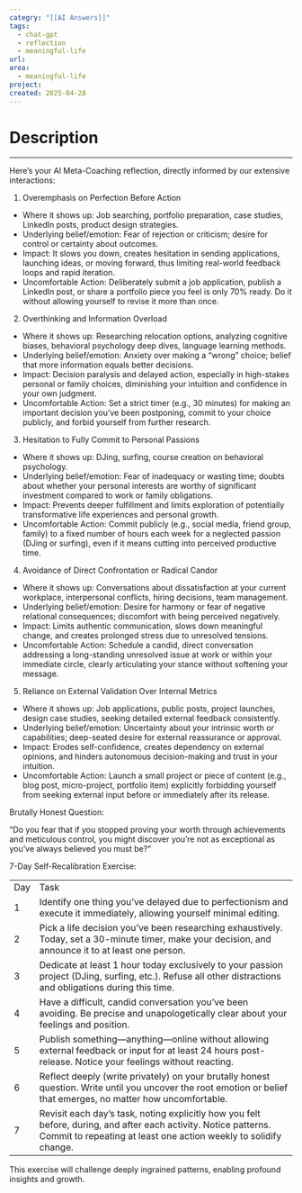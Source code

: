 ```yaml
---
categry: "[[AI Answers]]"
tags:
  - chat-gpt
  - reflection
  - meaningful-life
url: 
area:
  - meaningful-life
project: 
created: 2025-04-28
---
```


# Description
---
Here’s your Al Meta-Coaching reflection, directly informed by our extensive interactions:

1. Overemphasis on Perfection Before Action

- Where it shows up: Job searching, portfolio preparation, case studies, LinkedIn posts, product design strategies.
- Underlying belief/emotion: Fear of rejection or criticism; desire for control or certainty about outcomes.
- Impact: It slows you down, creates hesitation in sending applications, launching ideas, or moving forward, thus limiting real-world feedback loops and rapid iteration.
- Uncomfortable Action: Deliberately submit a job application, publish a LinkedIn post, or share a portfolio piece you feel is only 70% ready. Do it without allowing yourself to revise it more than once.

  

  

  

2. Overthinking and Information Overload

  

  

- Where it shows up: Researching relocation options, analyzing cognitive biases, behavioral psychology deep dives, language learning methods.
- Underlying belief/emotion: Anxiety over making a “wrong” choice; belief that more information equals better decisions.
- Impact: Decision paralysis and delayed action, especially in high-stakes personal or family choices, diminishing your intuition and confidence in your own judgment.
- Uncomfortable Action: Set a strict timer (e.g., 30 minutes) for making an important decision you’ve been postponing, commit to your choice publicly, and forbid yourself from further research.

  

  

  

3. Hesitation to Fully Commit to Personal Passions

  

  

- Where it shows up: DJing, surfing, course creation on behavioral psychology.
- Underlying belief/emotion: Fear of inadequacy or wasting time; doubts about whether your personal interests are worthy of significant investment compared to work or family obligations.
- Impact: Prevents deeper fulfillment and limits exploration of potentially transformative life experiences and personal growth.
- Uncomfortable Action: Commit publicly (e.g., social media, friend group, family) to a fixed number of hours each week for a neglected passion (DJing or surfing), even if it means cutting into perceived productive time.

  

  

  

4. Avoidance of Direct Confrontation or Radical Candor

  

  

- Where it shows up: Conversations about dissatisfaction at your current workplace, interpersonal conflicts, hiring decisions, team management.
- Underlying belief/emotion: Desire for harmony or fear of negative relational consequences; discomfort with being perceived negatively.
- Impact: Limits authentic communication, slows down meaningful change, and creates prolonged stress due to unresolved tensions.
- Uncomfortable Action: Schedule a candid, direct conversation addressing a long-standing unresolved issue at work or within your immediate circle, clearly articulating your stance without softening your message.

  

  

  

5. Reliance on External Validation Over Internal Metrics

  

  

- Where it shows up: Job applications, public posts, project launches, design case studies, seeking detailed external feedback consistently.
- Underlying belief/emotion: Uncertainty about your intrinsic worth or capabilities; deep-seated desire for external reassurance or approval.
- Impact: Erodes self-confidence, creates dependency on external opinions, and hinders autonomous decision-making and trust in your intuition.
- Uncomfortable Action: Launch a small project or piece of content (e.g., blog post, micro-project, portfolio item) explicitly forbidding yourself from seeking external input before or immediately after its release.

  

  

  

  

  

Brutally Honest Question:

  

  

“Do you fear that if you stopped proving your worth through achievements and meticulous control, you might discover you’re not as exceptional as you’ve always believed you must be?”


7-Day Self-Recalibration Exercise:

|   |   |
|---|---|
|Day|Task|
|1|Identify one thing you’ve delayed due to perfectionism and execute it immediately, allowing yourself minimal editing.|
|2|Pick a life decision you’ve been researching exhaustively. Today, set a 30-minute timer, make your decision, and announce it to at least one person.|
|3|Dedicate at least 1 hour today exclusively to your passion project (DJing, surfing, etc.). Refuse all other distractions and obligations during this time.|
|4|Have a difficult, candid conversation you’ve been avoiding. Be precise and unapologetically clear about your feelings and position.|
|5|Publish something—anything—online without allowing external feedback or input for at least 24 hours post-release. Notice your feelings without reacting.|
|6|Reflect deeply (write privately) on your brutally honest question. Write until you uncover the root emotion or belief that emerges, no matter how uncomfortable.|
|7|Revisit each day’s task, noting explicitly how you felt before, during, and after each activity. Notice patterns. Commit to repeating at least one action weekly to solidify change.|

This exercise will challenge deeply ingrained patterns, enabling profound insights and growth.

